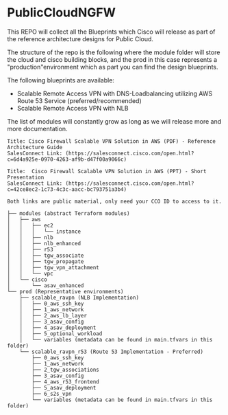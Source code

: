# PublicCloudNGFW

This REPO will collect all the Blueprints which Cisco will release as part of the reference architecture designs for Public Cloud.

The structure of the repo is the following where the module folder will store the cloud and cisco building blocks, and the prod in this case represents a "production"environment which as part you can find the design blueprints.

The following blueprints are available:
- Scalable Remote Access VPN with DNS-Loadbalancing utilizing AWS Route 53 Service (preferred/recommended)
- Scalable Remote Access VPN with NLB

The list of modules will constantly grow as long as we will release more and more documentation.

```
Title: Cisco Firewall Scalable VPN Solution in AWS (PDF) - Reference Architecture Guide
SalesConnect Link: (https://salesconnect.cisco.com/open.html?c=6d4a925e-0970-4263-af9b-d47f00a9066c)
 
Title:  Cisco Firewall Scalable VPN Solution in AWS (PPT) - Short Presentation
SalesConnect Link: (https://salesconnect.cisco.com/open.html?c=42ce8ec2-1c73-4c3c-aacc-bc793751a3b4)

Both links are public material, only need your CCO ID to access to it.
```

```
├── modules (abstract Terraform modules)
│   ├── aws
│   │   ├── ec2
│   │   │   └── instance
│   │   ├── nlb
│   │   ├── nlb_enhanced
│   │   ├── r53
│   │   ├── tgw_associate
│   │   ├── tgw_propagate
│   │   ├── tgw_vpn_attachment
│   │   └── vpc
│   └── cisco
│       └── asav_enhanced
└── prod (Representative environments)
    ├── scalable_ravpn (NLB Implementation)
    │   ├── 0_aws_ssh_key
    │   ├── 1_aws_network
    │   ├── 2_aws_lb_layer
    │   ├── 3_asav_config
    │   ├── 4_asav_deployment
    │   ├── 5_optional_workload
    │   └── variables (metadata can be found in main.tfvars in this folder)
    └── scalable_ravpn_r53 (Route 53 Implementation - Preferred)
        ├── 0_aws_ssh_key
        ├── 1_aws_network
        ├── 2_tgw_associations
        ├── 3_asav_config
        ├── 4_aws_r53_frontend
        ├── 5_asav_deployment
        ├── 6_s2s_vpn
        └── variables (metadata can be found in main.tfvars in this folder)
```



